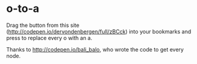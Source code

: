 o-to-a
======

Drag the button from this site (http://codepen.io/dervondenbergen/full/zBCck) into your bookmarks and press to replace every o with an a.

Thanks to http://codepen.io/bali_balo, who wrote the code to get every node.
